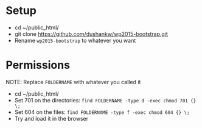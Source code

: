Setup
=====
* cd ~/public_html/
* git clone https://github.com/dushankw/wp2015-bootstrap.git
* Rename `wp2015-bootstrap` to whatever you want

Permissions
=====
NOTE: Replace `FOLDERNAME` with whatever you called it

* cd ~/public_html/
* Set 701 on the directories: `find FOLDERNAME -type d -exec chmod 701 {} \;`
* Set 604 on the files: `find FOLDERNAME -type f -exec chmod 604 {} \;`
* Try and load it in the browser
